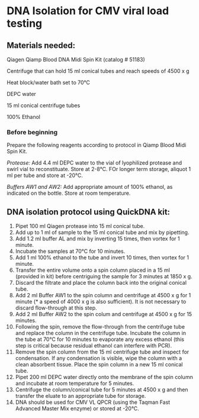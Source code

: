 # DNA Isolation for CMV viral load testing

##  Materials needed:

Qiagen Qiamp Blood DNA Midi Spin Kit (catalog # 51183)

Centrifuge that can hold 15 ml conical tubes and reach speeds of 4500 x g

Heat block/water bath set to 70°C

DEPC water

15 ml conical centrifuge tubes

100% Ethanol

### Before beginning

Prepare the following reagents according to protocol in Qiamp Blood Midi Spin Kit.

*Protease:* Add 4.4 ml DEPC water to the vial of lyophilized protease and swirl vial to reconstituate. Store at 2-8°C. FOr longer term storage, aliquot 1 ml per tube and store at -20°C.

*Buffers AW1 and AW2:* Add appropriate amount of 100% ethanol, as indicated on the bottle. Store at room temperature.

## DNA isolation protocol using QuickDNA kit:
1. Pipet 100 ml Qiagen protease into 15 ml conical tube.
2. Add up to 1 ml of sample to the 15 ml conical tube and mix by pipetting.
3. Add 1.2 ml buffer AL and mix by inverting 15 times, then vortex for 1 minute.
4. Incubate the samples at 70°C for 10 minutes.
5. Add 1 ml 100% ethanol to the tube and invert 10 times, then vortex for 1 minute.
6. Transfer the entire volume onto a spin column placed in a 15 ml (provided in kit) before centriguing the sample for 3 minutes at 1850 x g.
7. Discard the filtrate and place the column back into the original conical tube.
8. Add 2 ml Buffer AW1 to the spin column and centrifuge at 4500 x g for 1 minute (* a speed of 4000 x g is also sufficient). It is not necessary to discard flow-through at this step.
9. Add 2 ml Buffer AW2 to the spin colum and centrifuge at 4500 x g for 15 minutes.
10. Following the spin, remove the flow-through from the centrifuge tube and replace the column in the centrifuge tube. Incubate the column in the tube at 70°C for 10 minutes to evaporate any excess ethanol (this step is critical because residual ethanol can interfere with PCR).
11. Remove the spin column from the 15 ml centrifuge tube and inspect for condensation. If any condensation is visible, wipe the column with a clean absorbent tissue. Place the spin column in a new 15 ml conical tube.
12. Pipet 200 ml DEPC water directly onto the membrane of the spin column and incubate at room temperature for 5 minutes.
13. Centrifuge the column/conical tube for 5 minutes at 4500 x g and then transfer the eluate to an appropriate tube for storage.
14. DNA should be used for CMV VL QPCR (using the Taqman Fast Advanced Master Mix enzyme) or stored at -20°C.
